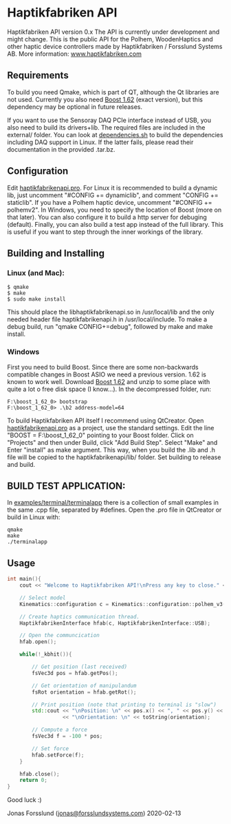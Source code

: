 # Haptikfabriken API
Haptikfabriken API version 0.x
The API is currently under development and might change.
This is the public API for the Polhem, WoodenHaptics and other haptic device 
controllers made by Haptikfabriken / Forsslund Systems AB.
More information: www.haptikfabriken.com 

## Requirements

To build you need Qmake, which is part of QT, although the Qt libraries
are not used. Currently you also need [Boost 1.62](https://www.boost.org/users/history/version_1_62_0.html) (exact version), but this 
dependency may be optional in future releases. 

If you want to use the Sensoray DAQ PCIe interface instead of USB, you also need 
to  build its drivers+lib. The required files are included in the external/ folder.
You can look at [dependencies.sh](https://github.com/forsslund/haptikfabrikenapi/blob/master/dependencies.sh) to build the dependencies including DAQ
support in Linux. If the latter fails, please read their documentation
in the provided .tar.bz.

## Configuration
Edit [haptikfabrikenapi.pro](https://github.com/forsslund/haptikfabrikenapi/blob/master/haptikfabrikenapi.pro). For Linux it is recommended to build a dynamic lib, just
uncomment "#CONFIG += dynamiclib", and comment "CONFIG += staticlib". 
If you have a Polhem haptic device, uncomment "#CONFIG += polhemv2".
In Windows, you need to specify the location of Boost (more on that later).
You can also configure it to build a http server for debuging (default).
Finally, you can also build a test app instead of the full library. This 
is useful if you want to step through the inner workings of the library.

## Building and Installing
### Linux (and Mac):
```console
$ qmake
$ make
$ sudo make install
```

This should place the libhaptikfabrikenapi.so in /usr/local/lib and the
only needed header file haptikfabrikenapi.h in /usr/local/include. To make 
a debug build, run "qmake CONFIG+=debug", followed by make and make install.

### Windows

First you need to build Boost. Since there are some non-backwards compatible 
changes in Boost ASIO we need a previous version. 1.62 is known to work well.
Download [Boost 1.62](https://www.boost.org/users/history/version_1_62_0.html) and
unzip to some place with quite a lot o free disk space (I know...).
In the decompressed folder, run:
```
F:\boost_1_62_0> bootstrap
F:\boost_1_62_0> .\b2 address-model=64
```

To build Haptikfabriken API itself I recommend using QtCreator. Open [haptikfabrikenapi.pro](https://github.com/forsslund/haptikfabrikenapi/blob/master/haptikfabrikenapi.pro) as a project, use the standard settings. Edit the line "BOOST = F:\boost_1_62_0" pointing to your Boost folder. Click on "Projects" and then under Build, click "Add Build Step". Select "Make" and
Enter "install" as make argument. This way, when you build the .lib and .h file will
be copied to the haptikfabrikenapi/lib/ folder. Set building to release and build. 


## BUILD TEST APPLICATION:
In [examples/terminal/terminalapp](https://github.com/forsslund/haptikfabrikenapi/tree/master/examples/terminal/terminalapp) there is a collection of small examples 
in the same .cpp file, separated by #defines. Open the .pro file in QtCreator
or build in Linux with:
```console
qmake
make
./terminalapp
```

## Usage

```c++
int main(){
    cout << "Welcome to Haptikfabriken API!\nPress any key to close." << endl;

    // Select model
    Kinematics::configuration c = Kinematics::configuration::polhem_v3();

    // Create haptics communication thread.
    HaptikfabrikenInterface hfab(c, HaptikfabrikenInterface::USB);

    // Open the communcication
    hfab.open();

    while(!_kbhit()){

        // Get position (last received)
        fsVec3d pos = hfab.getPos();

        // Get orientation of manipulandum
        fsRot orientation = hfab.getRot();

        // Print position (note that printing to terminal is "slow")
        std::cout << "\nPosition: \n" << pos.x() << ", " << pos.y() << ", " << pos.z()
                  << "\nOrientation: \n" << toString(orientation);

        // Compute a force
        fsVec3d f = -100 * pos;

        // Set force
        hfab.setForce(f);
    }

    hfab.close();
    return 0;
}
```

Good luck :)

Jonas Forsslund (jonas@forsslundsystems.com) 2020-02-13



